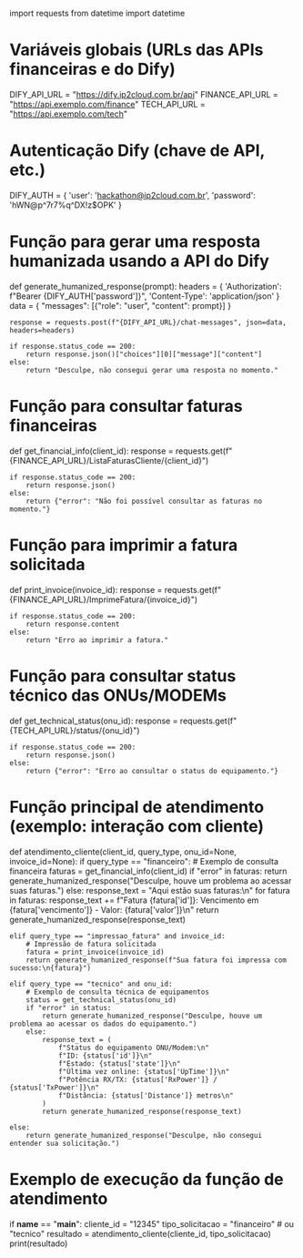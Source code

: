 import requests
from datetime import datetime

# Variáveis globais (URLs das APIs financeiras e do Dify)
DIFY_API_URL = "https://dify.ip2cloud.com.br/api"
FINANCE_API_URL = "https://api.exemplo.com/finance"
TECH_API_URL = "https://api.exemplo.com/tech"

# Autenticação Dify (chave de API, etc.)
DIFY_AUTH = {
    'user': 'hackathon@ip2cloud.com.br',
    'password': 'hWN@p^7r7%q^DX!z$OPK'
}

# Função para gerar uma resposta humanizada usando a API do Dify
def generate_humanized_response(prompt):
    headers = {
        'Authorization': f"Bearer {DIFY_AUTH['password']}",
        'Content-Type': 'application/json'
    }
    data = {
        "messages": [{"role": "user", "content": prompt}]
    }
    
    response = requests.post(f"{DIFY_API_URL}/chat-messages", json=data, headers=headers)
    
    if response.status_code == 200:
        return response.json()["choices"][0]["message"]["content"]
    else:
        return "Desculpe, não consegui gerar uma resposta no momento."

# Função para consultar faturas financeiras
def get_financial_info(client_id):
    response = requests.get(f"{FINANCE_API_URL}/ListaFaturasCliente/{client_id}")
    
    if response.status_code == 200:
        return response.json()
    else:
        return {"error": "Não foi possível consultar as faturas no momento."}

# Função para imprimir a fatura solicitada
def print_invoice(invoice_id):
    response = requests.get(f"{FINANCE_API_URL}/ImprimeFatura/{invoice_id}")
    
    if response.status_code == 200:
        return response.content
    else:
        return "Erro ao imprimir a fatura."

# Função para consultar status técnico das ONUs/MODEMs
def get_technical_status(onu_id):
    response = requests.get(f"{TECH_API_URL}/status/{onu_id}")
    
    if response.status_code == 200:
        return response.json()
    else:
        return {"error": "Erro ao consultar o status do equipamento."}

# Função principal de atendimento (exemplo: interação com cliente)
def atendimento_cliente(client_id, query_type, onu_id=None, invoice_id=None):
    if query_type == "financeiro":
        # Exemplo de consulta financeira
        faturas = get_financial_info(client_id)
        if "error" in faturas:
            return generate_humanized_response("Desculpe, houve um problema ao acessar suas faturas.")
        else:
            response_text = "Aqui estão suas faturas:\n"
            for fatura in faturas:
                response_text += f"Fatura {fatura['id']}: Vencimento em {fatura['vencimento']} - Valor: {fatura['valor']}\n"
            return generate_humanized_response(response_text)
    
    elif query_type == "impressao_fatura" and invoice_id:
        # Impressão de fatura solicitada
        fatura = print_invoice(invoice_id)
        return generate_humanized_response(f"Sua fatura foi impressa com sucesso:\n{fatura}")
    
    elif query_type == "tecnico" and onu_id:
        # Exemplo de consulta técnica de equipamentos
        status = get_technical_status(onu_id)
        if "error" in status:
            return generate_humanized_response("Desculpe, houve um problema ao acessar os dados do equipamento.")
        else:
            response_text = (
                f"Status do equipamento ONU/Modem:\n"
                f"ID: {status['id']}\n"
                f"Estado: {status['state']}\n"
                f"Última vez online: {status['UpTime']}\n"
                f"Potência RX/TX: {status['RxPower']} / {status['TxPower']}\n"
                f"Distância: {status['Distance']} metros\n"
            )
            return generate_humanized_response(response_text)

    else:
        return generate_humanized_response("Desculpe, não consegui entender sua solicitação.")


# Exemplo de execução da função de atendimento
if __name__ == "__main__":
    cliente_id = "12345"
    tipo_solicitacao = "financeiro"  # ou "tecnico"
    resultado = atendimento_cliente(cliente_id, tipo_solicitacao)
    print(resultado)
